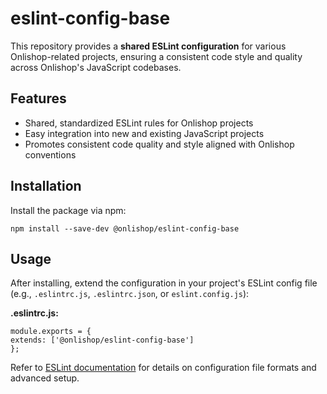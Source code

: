 # eslint-config-base

This repository provides a **shared ESLint configuration** for various Onlishop-related projects, ensuring a consistent code style and quality across Onlishop's JavaScript codebases.

## Features

- Shared, standardized ESLint rules for Onlishop projects
- Easy integration into new and existing JavaScript projects
- Promotes consistent code quality and style aligned with Onlishop conventions

## Installation

Install the package via npm:

```
npm install --save-dev @onlishop/eslint-config-base
```

## Usage

After installing, extend the configuration in your project's ESLint config file (e.g., `.eslintrc.js`, `.eslintrc.json`, or `eslint.config.js`):

**.eslintrc.js:**

```
module.exports = {
extends: ['@onlishop/eslint-config-base']
};
```

Refer to [ESLint documentation](https://eslint.org/docs/latest/use/configure/configuration-files) for details on configuration file formats and advanced setup.
